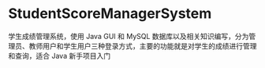 # StudentScoreManagerSystem
学生成绩管理系统，使用 Java GUI 和 MySQL 数据库以及相关知识编写，分为管理员、教师用户和学生用户三种登录方式，主要的功能就是对学生的成绩进行管理和查询，适合 Java 新手项目入门
